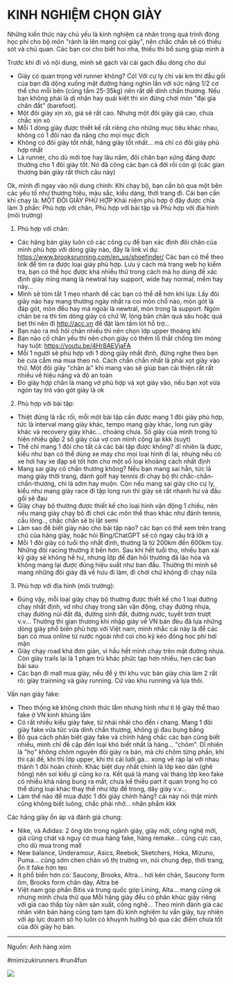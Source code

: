 # KINH NGHIỆM CHỌN GIÀY
Những kiến thức này chủ yếu là kinh nghiệm cá nhân trong quá trình đóng học phí cho bộ môn "rảnh là lên mạng coi giày", nên chắc chắn sẽ có thiếu sót và chủ quan. Các bạn coi cho biết hoi nha, thiếu thì bổ sung giúp mình á

Trước khi đi vô nội dung, mình sẽ gạch vài cái gạch đầu dòng cho dui
- Giày có quan trọng với runner không? Có! Với cự ly chỉ vài km thì đầu gối của bạn đã dộng xuống mặt đường hàng nghìn lần với sức nặng 1/2 cơ thể cho mỗi bên (cũng tầm 25-35kg) nên rất dễ dính chấn thương. Nếu bạn không phải là dị nhân hay quái kiệt thì xin đừng chơi món "đại gia chân đất" (barefoot).
- Một đôi giày xịn xò, giá sẽ rất cao. Nhưng một đôi giày giá cao, chưa chắc xịn xò
- Mỗi 1 dòng giày được thiết kế rất riêng cho những mục tiêu khác nhau, không có 1 đôi nào đa năng cho mọi mục đích
- Không có đôi giày tốt nhất, hãng giày tốt nhất... mà chỉ có đôi giày phù hợp nhất
- Là runner, cho dù mới toe hay lâu năm, đôi chân bạn xứng đáng được thưởng cho 1 đôi giày tốt. Nó đã cõng các bạn cả đời rồi còn gì (các gian thương bán giày rất thích câu này)

Ok, mình đi ngay vào nội dung chính: Khi chạy bộ, bạn cần bỏ qua một bên các yếu tố như thương hiệu, màu sắc, kiểu dáng, thời trang đi. Cái bạn cần khi chạy là: MỘT ĐÔI GIÀY PHÙ HỢP
Khái niệm phù hợp ở đây được chia làm 3 phần: Phù hợp với chân, Phù hợp với bài tập và Phù hợp với địa hình (môi trường)

1) Phù hợp với chân:
- Các hãng bán giày luôn có các công cụ để bạn xác định đôi chân của mình phù hợp với dòng giày nào, đây là link ví dụ:
https://www.brooksrunning.com/en_us/shoefinder/
Các bạn có thể theo link để tìm ra được loại giày phù hợp. Lưu ý cách mà trang web họ kiểm tra, bạn có thể học được khá nhiều thứ trong cách mà họ dùng để xác định giày mìng mang là newtral hay support, wide hay normal, mềm hay nảy...
- Mình sẽ tóm tắt 1 mẹo nhanh để các bạn có thể dễ hơn khi lựa: Lấy đôi giày nào hay mang thường ngày nhất ra coi mòn chổ nào, mòn gót là đáp gót, mòn đều hay má ngoài là newtral, mòn trong là support. Ngón chân bè ra thì tìm dòng giày có chữ W, lòng bàn chân quá sâu hoặc quá bẹt thì nên đi http://acc.vn để đặt làm tấm lót hỗ trợ...
- Bạn nào ra mồ hôi chân nhiều thì nên chọn lớp upper thoáng khí
- Bạn nào cổ chân yếu thì nên chọn giày có thêm lỗ thắt chống tím móng hay tuột: https://youtu.be/4Hr8AEVjaFA
- Mỗi 1 người sẽ phù hợp với 1 dòng giày nhất định, đừng nghe theo bạn bè cưa cẩm mà mua theo nó. Cách chắn chắn nhất là phải xọt giày vào thử. Một đôi giày "chân ái" khi mang vào sẽ giúp bạn cải thiện rất rất nhiều về hiệu năng và độ an toàn
- Đo giày hợp chân là mang vớ phù hợp và xọt giày vào, nếu bạn xọt vừa ngón tay trỏ vào gót giày là ok

2) Phù hợp với bài tập:
- Thiệt đúng là rắc rối, mỗi một bài tập cần được mang 1 đôi giày phù hợp, tức là interval mang giày khác, tempo mang giày khác, long run giày khác và recovery giày khác... choáng chưa. Số giày của mình trong tủ hiện nhiều gấp 2 số giày của vợ con mình cộng lại kkk (suỵt)
- Thế chỉ mang 1 đôi cho tất cả các bài tập được không? dĩ nhiên là được, kiểu như bạn có thể dùng xe máy cho mọi loại hình đi lại, nhưng nếu có xe hơi hay xe đạp sẽ tốt hơn cho một số loại khoảng cách nhất định
- Mang sai giày có chấn thương không? Nếu bạn mang sai hẵn, tức là mang giày thời trang, đánh golf hay tennis đi chạy bộ thì chắc-chắn-chấn-thương, chỉ là sớm hay muộn. Còn nếu mang sai giày cho cự ly, kiểu như mang giày race đi tập long run thì giày sẽ rất nhanh hư và đầu gối sẽ đau
- Giày chạy bộ thường được thiết kế cho loại hình vận động 1 chiều, nên nếu mang giày chạy bộ đi chơi các môn thể thao khác như đánh tennis, cầu lông.., chắc chắn sẽ bị lật semi
- Làm sao để biết giày nào cho bài tập nào? các bạn có thể xem trên trang chủ của hãng giày, hoặc hỏi Bing/ChatGPT sẽ có ngay câu trả lời ạ
- Mỗi 1 đôi giày có tuổi thọ nhất định, thường là từ 200km đến 600km tùy. Những đôi racing thường ít bền hơn. Sau khi hết tuổi thọ, nhiều bạn xài kỹ giày sẽ không hề hư, nhưng lớp đế đàn hồi thường đã lão hóa và không mang lại được đúng hiệu suất như ban đầu. Thường thì mình sẽ mang những đôi giày đã về hưu đi làm, đi chơi chứ không đi chạy nữa

3) Phù hợp với địa hình (môi trường):
- Đúng vậy, mỗi loại giày chạy bộ thường được thiết kế cho 1 loại đường chạy nhất định, vd như chạy trong sân vận động, chạy đường nhựa, chạy đường núi đất đá, đường sình đất, đường nước, tuyết trơn trượt v.v... Thường thì gian thương khi nhập giày về VN bán đèu đã lựa những dòng giày phổ biến phù hợp với Việt nam, mình nhắc cái này là để các bạn có mua online từ nước ngoài nhớ coi cho kỹ kẻo đóng học phí hơi mặn
- Giày chạy road khá đơn giản, vì hầu hết mình chạy trên mặt đường nhựa. Còn giày trails lại là 1 phạm trù khác phức tạp hơn nhiều, hẹn các bạn bài sau
- Các bạn đi mall mua giày, nếu để ý thì khu vực bán giày chia làm 2 rất rõ: giày trainning và giày running. Cứ vào khu running và lựa thôi.

Vấn nạn giày fake:
- Theo thống kê không chính thức lắm nhưng hình như tỉ lệ giày thể thao fake ở VN kinh khủng lắm
- Có rất nhiều kiểu giày fake, từ nhái nhái cho đến i chang. Mang 1 đôi giày fake vừa tức vừa dính chấn thương, không gì đau bụng bằng
- Bỏ qua cách phân biệt giày fake và chính hãng chắc các bạn cũng biết nhiều, mình chỉ đề cập đến loại khó biết nhất là hàng... "chôm". Dĩ nhiên là "họ" không chôm nguyên đôi giày ra bán, mà chỉ chôm từng phần, khi thì cái đế, khi thì lớp upper, khi thì cái lưởi gà... xong về ráp lại với nhau thành 1 đôi hoàn chỉnh. Khác biệt duy nhất chính là lớp keo dán (ghê hông) nên soi kiểu gì cũng ko ra. Kết quả là mang vài tháng lớp keo fake có nhiều khả năng bung ra mất, chưa kể thiếu part ít quan trọng họ có thể dùng loại khác thay thế như lớp đế trong, dây giày v.v...
- Làm thế nào để mua được 1 đôi giày chính hãng? cái này nói thật mình cũng không biết luông, chắc phải nhờ... nhân phẩm kkk

Các hãng giày ổn áp và đánh giá chung:
- Nike, và Adidas: 2 ông lớn trong ngành giày, giày mới, công nghệ mới, giá cũng chát và nguy cơ mua hàng fake, hàng remake... cũng cực cao, cho dù mua trong mall
- New balance, Underamour, Asics, Reebok, Sketchers, Hoka, Mizuno, Puma... cũng sớm chen chân vô thị trường vn, nói chung đẹp, thời trang, ổn ít fake hơn tẹo
- Ít phổ biến hơn có: Saucony, Brooks, Altra... hơi kén chân, Saucony form ôm, Brooks form chân dày, Altra bè
- Việt nam góp phần Bitis và trung quốc góp Lining, Alta... mang cũng ok nhưng mình chưa thử qua
Mỗi hãng giày đều có phân khúc giày riêng với giá cao thấp tùy năm sản xuất, công nghệ... Theo mình đánh giá các nhân viên bán hàng cũng tạm tạm đủ kinh nghiệm tư vấn giày, tuy nhiên với áp lực doanh số họ luôn có khuynh hướng bỏ qua các điểm chưa tốt của đôi giày họ bán.

---
Nguồn: Anh hàng xóm

#mimizukirunners #run4fun

![](https://scontent.fsgn5-15.fna.fbcdn.net/v/t39.30808-6/418547904_7258271084218942_765942013335558582_n.jpg?_nc_cat=111&ccb=1-7&_nc_sid=aa7b47&_nc_eui2=AeEgf_uY8ZtD0Lxa1nvkz4Q_C8PmuqvzI1ILw-a6q_MjUs-8JwhtZqc5Uso1ClCSid2PvFkb2BZTfUW9oHwzxib8&_nc_ohc=howPq9sTlXgQ7kNvgEU8CMx&_nc_ht=scontent.fsgn5-15.fna&oh=00_AYA-SXc894fkQEfQV50HNh4F7GfiBG5zwdOFtpHS1oaE5A&oe=66CA2FB0)
